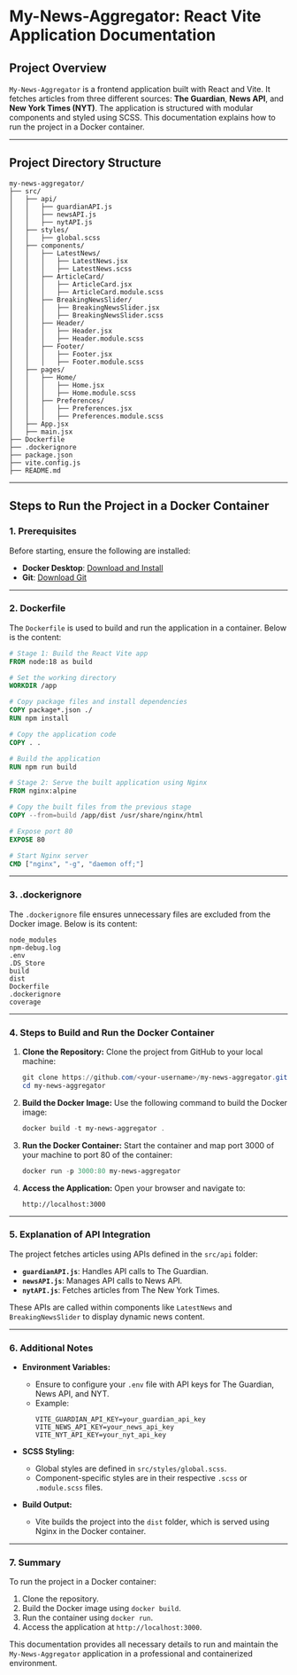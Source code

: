 # My-News-Aggregator: React Vite Application Documentation

## **Project Overview**
`My-News-Aggregator` is a frontend application built with React and Vite. It fetches articles from three different sources: **The Guardian**, **News API**, and **New York Times (NYT)**. The application is structured with modular components and styled using SCSS. This documentation explains how to run the project in a Docker container.

---

## **Project Directory Structure**
```
my-news-aggregator/
├── src/
│   ├── api/
│   │   ├── guardianAPI.js
│   │   ├── newsAPI.js
│   │   ├── nytAPI.js
│   ├── styles/
│   │   ├── global.scss
│   ├── components/
│   │   ├── LatestNews/
│   │   │   ├── LatestNews.jsx
│   │   │   ├── LatestNews.scss
│   │   ├── ArticleCard/
│   │   │   ├── ArticleCard.jsx
│   │   │   ├── ArticleCard.module.scss
│   │   ├── BreakingNewsSlider/
│   │   │   ├── BreakingNewsSlider.jsx
│   │   │   ├── BreakingNewsSlider.scss
│   │   ├── Header/
│   │   │   ├── Header.jsx
│   │   │   ├── Header.module.scss
│   │   ├── Footer/
│   │   │   ├── Footer.jsx
│   │   │   ├── Footer.module.scss
│   ├── pages/
│   │   ├── Home/
│   │   │   ├── Home.jsx
│   │   │   ├── Home.module.scss
│   │   ├── Preferences/
│   │   │   ├── Preferences.jsx
│   │   │   ├── Preferences.module.scss
│   ├── App.jsx
│   ├── main.jsx
├── Dockerfile
├── .dockerignore
├── package.json
├── vite.config.js
├── README.md
```

---

## **Steps to Run the Project in a Docker Container**

### **1. Prerequisites**
Before starting, ensure the following are installed:
- **Docker Desktop**: [Download and Install](https://www.docker.com/products/docker-desktop)
- **Git**: [Download Git](https://git-scm.com/)

---

### **2. Dockerfile**
The `Dockerfile` is used to build and run the application in a container. Below is the content:

```dockerfile
# Stage 1: Build the React Vite app
FROM node:18 as build

# Set the working directory
WORKDIR /app

# Copy package files and install dependencies
COPY package*.json ./
RUN npm install

# Copy the application code
COPY . .

# Build the application
RUN npm run build

# Stage 2: Serve the built application using Nginx
FROM nginx:alpine

# Copy the built files from the previous stage
COPY --from=build /app/dist /usr/share/nginx/html

# Expose port 80
EXPOSE 80

# Start Nginx server
CMD ["nginx", "-g", "daemon off;"]
```

---

### **3. .dockerignore**
The `.dockerignore` file ensures unnecessary files are excluded from the Docker image. Below is its content:

```plaintext
node_modules
npm-debug.log
.env
.DS_Store
build
dist
Dockerfile
.dockerignore
coverage
```

---

### **4. Steps to Build and Run the Docker Container**

1. **Clone the Repository:**
   Clone the project from GitHub to your local machine:
   ```powershell
   git clone https://github.com/<your-username>/my-news-aggregator.git
   cd my-news-aggregator
   ```

2. **Build the Docker Image:**
   Use the following command to build the Docker image:
   ```powershell
   docker build -t my-news-aggregator .
   ```

3. **Run the Docker Container:**
   Start the container and map port 3000 of your machine to port 80 of the container:
   ```powershell
   docker run -p 3000:80 my-news-aggregator
   ```

4. **Access the Application:**
   Open your browser and navigate to:
   ```
   http://localhost:3000
   ```

---

### **5. Explanation of API Integration**

The project fetches articles using APIs defined in the `src/api` folder:
- **`guardianAPI.js`**: Handles API calls to The Guardian.
- **`newsAPI.js`**: Manages API calls to News API.
- **`nytAPI.js`**: Fetches articles from The New York Times.

These APIs are called within components like `LatestNews` and `BreakingNewsSlider` to display dynamic news content.

---

### **6. Additional Notes**

- **Environment Variables:**
  - Ensure to configure your `.env` file with API keys for The Guardian, News API, and NYT.
  - Example:
    ```plaintext
    VITE_GUARDIAN_API_KEY=your_guardian_api_key
    VITE_NEWS_API_KEY=your_news_api_key
    VITE_NYT_API_KEY=your_nyt_api_key
    ```

- **SCSS Styling:**
  - Global styles are defined in `src/styles/global.scss`.
  - Component-specific styles are in their respective `.scss` or `.module.scss` files.

- **Build Output:**
  - Vite builds the project into the `dist` folder, which is served using Nginx in the Docker container.

---

### **7. Summary**
To run the project in a Docker container:
1. Clone the repository.
2. Build the Docker image using `docker build`.
3. Run the container using `docker run`.
4. Access the application at `http://localhost:3000`.

This documentation provides all necessary details to run and maintain the `My-News-Aggregator` application in a professional and containerized environment.
